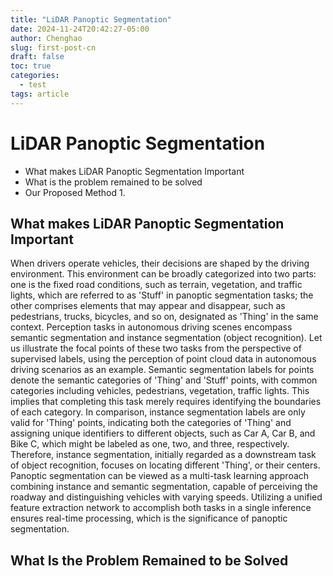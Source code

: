 ```yaml
---
title: "LiDAR Panoptic Segmentation"
date: 2024-11-24T20:42:27-05:00
author: Chenghao
slug: first-post-cn
draft: false
toc: true
categories:
  - test
tags: article
---
```

# LiDAR Panoptic Segmentation



- What makes LiDAR Panoptic Segmentation Important
- What is the problem remained to be solved
- Our Proposed Method
  1. 

## What makes LiDAR Panoptic Segmentation Important

When drivers operate vehicles, their decisions are shaped by the driving environment. This environment can be broadly categorized into two parts: one is the fixed road conditions, such as terrain, vegetation, and traffic lights, which are referred to as 'Stuff' in panoptic segmentation tasks; the other comprises elements that may appear and disappear, such as pedestrians, trucks, bicycles, and so on, designated as 'Thing' in the same context.
Perception tasks in autonomous driving scenes encompass semantic segmentation and instance segmentation (object recognition). Let us illustrate the focal points of these two tasks from the perspective of supervised labels, using the perception of point cloud data in autonomous driving scenarios as an example. 
Semantic segmentation labels for points denote the semantic categories of 'Thing' and 'Stuff' points, with common categories including vehicles, pedestrians, vegetation, traffic lights. This implies that completing this task merely requires identifying the boundaries of each category. 
In comparison, instance segmentation labels are only valid for 'Thing' points, indicating both the categories of 'Thing' and assigning unique identifiers to different objects, such as Car A, Car B, and Bike C, which might be labeled as one, two, and three, respectively. Therefore, instance segmentation, initially regarded as a downstream task of object recognition, focuses on locating different 'Thing', or their centers.
Panoptic segmentation can be viewed as a multi-task learning approach combining instance and semantic segmentation, capable of perceiving the roadway and distinguishing vehicles with varying speeds. Utilizing a unified feature extraction network to accomplish both tasks in a single inference ensures real-time processing, which is the significance of panoptic segmentation.
## What Is the Problem Remained to be Solved